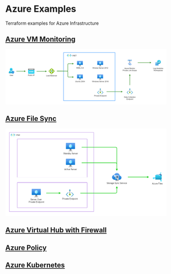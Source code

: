 # Azure Examples
Terraform examples for Azure Infrastructure

## [Azure VM Monitoring](./azure-vm-monitoring/README.md)
![img](./azure-vm-monitoring/docs/architecture.png)

## [Azure File Sync](./azure-file-sync/README.md)
![img](./azure-file-sync/docs/architecture.png)

## [Azure Virtual Hub with Firewall](./azure-file-sync/README.md)

## [Azure Policy](./azure-file-sync/README.md)

## [Azure Kubernetes](./azure-file-sync/README.md)

